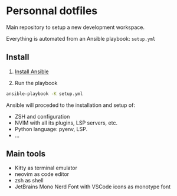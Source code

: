 # Personnal dotfiles

Main repository to setup a new development workspace.

Everything is automated from an Ansible playbook: `setup.yml`

## Install

1. [Install
   Ansible](https://docs.ansible.com/ansible/latest/installation_guide/intro_installation.html)

2. Run the playbook

```sh
ansible-playbook -K setup.yml
```

Ansible will proceded to the installation and setup of:
- ZSH and configuration
- NVIM with all its plugins, LSP servers, etc.
- Python language: pyenv, LSP.
- ...

## Main tools

- Kitty as terminal emulator
- neovim as code editor
- zsh as shell
- JetBrains Mono Nerd Font with VSCode icons as monotype font
